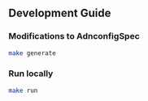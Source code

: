## Development Guide

### Modifications to AdnconfigSpec

```bash
make generate
```

### Run locally

```bash
make run
```